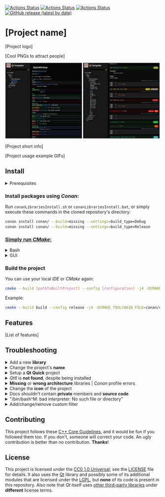 [![Actions Status](https://github.com/lighttab2/qt-template/workflows/macOS/badge.svg)](https://github.com/lighttab2/qt-template/actions/workflows/macos.yml)
[![Actions Status](https://github.com/lighttab2/qt-template/workflows/Windows/badge.svg)](https://github.com/lighttab2/qt-template/actions/workflows/windows.yml)
[![Actions Status](https://github.com/lighttab2/qt-template/workflows/Ubuntu/badge.svg)](https://github.com/lighttab2/qt-template/actions/workflows/ubuntu.yml)
[![GitHub release (latest by date)](https://img.shields.io/github/v/release/lighttab2/qt-template)](https://github.com/lighttab2/qt-template/releases)

# [Project name]
[Project logo]

[Cool PNGs to attract people]

<p align="center">
<img src="pages/doxygen_dark.png" alt="Doxygen example" width="49.5%" title="Doxygen Dark Theme"/>
<img src="pages/doxygen_dark2.png" alt="Doxygen example 2" width="49.5%" title="Doxygen Dark Theme"/>
</p>

[Project short info]

[Project usage example GIFs]

## Install

<details><summary>Prerequisites</summary>

* **[CMake v3.21+](https://cmake.org/)**

* **[Python 3](https://www.python.org/)**
    * **Conan** &ndash; `pip install conan`

* **[Qt 6](https://www.qt.io/)**

* **C++ compiler that can compile Qt6** &ndash; needs to support the **C++17** standard. Lists of viable compilers:
    * [Linux](https://doc.qt.io/qt-6/linux.html)
    * [Windows](https://doc.qt.io/qt-6/windows.html)
    * [macOS](https://doc.qt.io/qt-6/macos.html)

<hr>
</details>

### Install packages using *Conan*:

Run `conanLibrariesInstall.sh` or `conanLibrariesInstall.bat`, or simply execute these commands in the cloned repository's directory:

```bash
conan install conan/ --build=missing --settings=build_type=Debug
conan install conan/ --build=missing --settings=build_type=Release
```

### [Simply run *CMake*:](https://cmake.org/runningcmake/)

<details><summary>Bash</summary>

```bash
cmake . -G [generator] -T [toolset] --build [PathToBuiltProject]
```

Example:

```bash
cmake . -G "Visual Studio 16 2019" -T v143 -Bbuild
```

<hr>
</details>

<details><summary>GUI</summary>

The procedure is the standard one, but there are three things to be way of.

**In-source** builds are not allowed so these directories must differ:
<p align="center">
<img src="pages/cmake.png" alt="CMake screenshot" width="55%"/>
</p>

You need to provide **architecture** and **toolkit**. If you leave them blank, project **generation** will likely fail. Also select option to specify the **toolchain file**:

<p align="center">
<img src="pages/cmake2.png" alt="CMake settings screenshot" width="55%"/>
</p>

If you did not tinker with *Conan*, the **toolchain file** should be found at `conan/conan_toolchain.cmake`. 

<p align="center">
<img src="pages/cmake3.png" alt="CMake settings screenshot" width="35%"/>
</p>

<hr>
</details>

### Build the project

You can use your local *IDE* or *CMake* again:

```bash
cmake --build [pathToBuiltProject] --config [configuration] -j4 -DCMAKE_TOOLCHAIN_FILE=[pathToConanToolchainFile]
```

Example:

```bash
cmake --build build --config release -j4 -DCMAKE_TOOLCHAIN_FILE=conan/conan_toolchain.cmake
```

## Features
[List of features]

## Troubleshooting

<details><summary>Add a new <b>library</b></summary>

### Qt6 library
Simply modify `cmake/Modules.cmake`:

```cmake
set(QT_COMPONENTS Core {Other Qt6 libraries you want})
```

Example:

```cmake
set(QT_COMPONENTS Core Gui Widgets)
```

### Other libraries
#### Step 1.
Modify `conan/conanfile.txt`:

```ini
[requires]
{Other libraries}
{New library's name from https://conan.io/center/}
```

Example:

```ini
[requires]
zlib/1.2.11
libcurl
```

Remember to run *Conan* after the changes:

```bash
conan install conan/ --build=missing --settings=build_type=Debug
conan install conan/ --build=missing --settings=build_type=Release
```

If the library cannot be found on [ConanCenter](https://conan.io/center/), you could try going for [Artifactory](https://docs.conan.io/2/), but this requires some effort. You can always use plain *CMake* and modify `CMakeLists.txt`, [ChatGPT](https://chat.openai.com/) might help with such quick fixes.

#### Step 2.

Now the library should be available but **might not be linked to the *CMake* project**. \
Check if the library has **components**. Libraries with **components** are libraries like *Qt6* or *Boost*, in which you can choose to use **a few of their all features**.

<ul style="list-style-type:none;">
<li><details><summary>Header-only library</summary>

Nothing needs to be done. Header-only libraries are already added in *Conan* toolchain file.

<hr>
</details>
</li>

<li><details><summary>Library w/o components</summary>

Modify `cmake/Modules.cmake`:

```cmake
set(MODULES {Libraries})
```

Example:

```cmake
set(MODULES ZLIB libcurl)
```

That's it!
<hr>
</details>
</li>

<li><details><summary>Library with components</summary>
This is quite some work :<

Add to `cmake/Modules.cmake`:

```cmake
set({NEW_VARIABLE_WITH_COMPONENTS} {COMPONENTS})
```

Example:

```cmake
set(BOOST_COMPONENTS filesystem)
```

Modify `CMakeLists.txt` and after line `7`: `include(cmake/Modules.cmake)` add following code:

```cmake
foreach(library IN LISTS {NEW_VARIABLE_WITH_COMPONENTS})
    find_package({LIBRARY_NAME} COMPONENTS ${library} REQUIRED)
endforeach()
```

Example:

```cmake
foreach(library IN LISTS BOOST_COMPONENTS)
    find_package(Boost COMPONENTS ${library} REQUIRED)
endforeach()
```

In the **same file**, after line `135`: `# Link libraries` add following code:

```cmake
foreach(library IN LISTS {NEW_VARIABLE_WITH_COMPONENTS})
    target_link_libraries(${PROJECT_NAME} PRIVATE {LIBRARY_NAME}::${library})
    if(${PROJECT_NAME}_BUILD_EXECUTABLE)
        target_link_libraries(${PROJECT_NAME}_LIB PRIVATE {LIBRARY_NAME}::${library})
    endif()
endforeach()
```

Example:

```cmake
foreach(library IN LISTS BOOST_COMPONENTS)
    target_link_libraries(${PROJECT_NAME} PRIVATE Boost::${library})
    if(${PROJECT_NAME}_BUILD_EXECUTABLE)
        target_link_libraries(${PROJECT_NAME}_LIB PRIVATE Boost::${library})
    endif()
endforeach()
```

You should also link the library to the **test** projects. To do that, modify `test/CMakeLists.txt` and after line `53`: `# Link libraries` add following code:

```cmake
    foreach(library IN LISTS {NEW_VARIABLE_WITH_COMPONENTS})
        target_link_libraries(${test_name}_Tests PRIVATE {LIBRARY_NAME}::${library})
    endforeach()
```

Example:

```cmake
    foreach(library IN LISTS BOOST_COMPONENTS)
        target_link_libraries(${test_name}_Tests PRIVATE Boost::${library})
    endforeach()
```

<hr>
</details>
</li>
</ul>
<hr>
</details>

<details><summary>Change the project's <b>name</b></summary>

To change the project's name, you must correct a few entries:
 
<ul style="list-style-type:none;">
<li><details><summary><code>CMakeLists.txt</code></summary>
By default, the file starts with:

```cmake
cmake_minimum_required(VERSION 3.21)

project("qt-template"
        LANGUAGES CXX)
```

Change `"qt-template"` to the name of your project.
        
Example:

```cmake
cmake_minimum_required(VERSION 3.21)

project("myproject"
        LANGUAGES CXX)
```
    
If you host your project on a *GitHub* repository and wish to use *GitHub Actions* for automatic deployment, you must provide a name that matches the **repository name**. It has to be **lowercase**. Otherwise, you need to change `${{ steps.repoName.outputs.name }}` to your **project's executable/library name** (it is the **CMake project name**, unless you tinkered with `CMakeLists.txt`) in these files:
* `.github/workflows/macos.yml`
* `.github/workflows/ubuntu.yml`
* `.github/workflows/windows.yml`

If the name contains *whitespace characters*, you will need to enclose the entire entry in either `"` or `'`. \
Example:

```yaml
files: build/install/${{ steps.repoName.outputs.name }}_macOS_${{ steps.versionTag.outputs.tag }}.tar.gz
```

Becomes:

```yaml
files: "build/install/Parrots and Cats_macOS_${{ steps.versionTag.outputs.tag }}.tar.gz"
```

<hr>
</details>
</li>

<li><details><summary><code>config.desktop</code></summary>

The `Exec` option should contain the **project's executable/library name** (it is **CMake project name**, unless you tinkered with `CMakeLists.txt`), while the `Name` is up to your choice. 

Change these entries:

```ini
Name=Qt Template
Exec=qt-template
```

Example:

```ini
Name=Parrots That Sing
Exec=birds-and-stuff
```

<hr>
</details>
</li>
</ul>
<hr>
</details>

<details><summary>Setup a <b>Qt Quick</b> project</summary>

Adding the "Quick" module to `cmake/Modules.cmake` will activate additional *CMake* steps for QML processing:

```cmake
set(QT_COMPONENTS Core [...] Quick)
```

The `.qml` files should be placed in `src/qml` (creating subdirectories is possible) and they can be accessed from `qrc:/qt/qml/{project_name}/{relativePathToFile}`.

Example for a file `src/qml/birds/Bird1.qml` and project name `parrot_songs`: \
`qrc:/qt/qml/parrot_songs/birds/Bird1.qml`.

There is a commented snippet in `src/main.cpp` with `int main(int argc, char* argv[])` definition for **Qt Quick**, which contains example of accessing a QML file.

<hr>
</details>

<details><summary><i>Qt6</i> is <b>not found</b>, despite being installed</summary>

Ensure that these **environment variables** are set properly:

* **Qt6_DIR** - `[path_to_Qt]/[version]/[compiler]/lib/cmake/Qt6`<br/>Example: `C:/Qt/6.5.1/msvc2019_64/lib/cmake/Qt6`

* **Qt6GuiTools_DIR** - `[path_to_Qt]/[version]/[compiler]/lib/cmake/Qt6GuiTools`<br/>Example: `/usr/lib/x86_64-linux-gnu/6.5.1/clang_64/lib/cmake/Qt6GuiTools`

* **Qt6CoreTools_DIR** - `[path_to_Qt]/[version]/[compiler]/lib/cmake/Qt6CoreTools`<br/>Example: `D:/Qt/6.3/msvc2019_64/lib/cmake/Qt6CoreTools`

<hr>
</details>

<details><summary><b>Missing</b> or <b>wrong architecture</b> libraries | <i>Conan</i> profile errors</summary>

Ensure `conan/conanfile.txt` has listed all the needed libraries under `[requires]` section.
Run:

```bash
conan install conan/ --build=missing --settings=build_type=Debug
conan install conan/ --build=missing --settings=build_type=Release
```

In case of a **wrong architecture** of the libraries and other possible **profile errors**, read: [https://docs.conan.io/2.0/reference/config_files/profiles.html](https://docs.conan.io/2.0/reference/config_files/profiles.html)<br/>
If you don't have a profile, create one:

```bash
conan profile new default --detect
```

<hr>
</details>

<details><summary>Change the <b>icon</b> of the project</summary>

Put your **icon image** in **PNG** format into a folder `icon/` and **rename** it, so it matches this convention:

```
icon_[width]x[height].png
```

Example:

```
icon_256x256.png
```

The resolution should be one of these:
* 16x16
* 32x32
* 48x48
* 64x64
* 128x128
* 256x256

Further below, I will mention some *scripts* that use [ImageMagick](https://imagemagick.org/index.php), so you need to install it, if you want to use them. On *Ubuntu*, it can be done by:
```bash
sudo apt install imagemagick
```

Beware that depending on your **OS version**, you can get either *ImageMagick 6* or *ImageMagick 7*. *Unix scripts* contain `[script]_ImageMagick7.sh` versions, in case you did not obtain *ImageMagick 6*, but *ImageMagick 7*.

You can provide an icon with **any** resolution, and it will be **rescaled** to the other **valid resolutions**, if you use the script:
<ul style="list-style-type:none;">
<li><details><summary>Windows</summary><code>/icon/WinScripts/rescale.bat</code></details></li>
<li><details><summary>Unix</summary><code>/icon/UnixScripts/rescale.sh</code> or <code>/icon/UnixScripts/rescale_ImageMagick7.sh</code> </details></li>
</ul>

If there are multiple icons with **different resolutions**, the **highest resolution** will be used to create other **valid** icons. They will **overwrite** any already existing ones! If you want to use **different icons** for **different resolutions**, provide them manually and do not use the script.

This is sufficient for *Linux*, but there are two other scripts, so the *Windows* and *macOS* applications will have icons too.

To generate an icon for *Windows*, use:
<ul style="list-style-type:none;">
<li><details><summary>Windows</summary><code>/icon/WinScripts/createIco.bat</code></details></li>
<li><details><summary>Unix</summary><code>/icon/UnixScripts/createIco.sh</code> or <code>/icon/UnixScripts/createIco_ImageMagick7.sh</code></details></li>
</ul>

*macOS* icon is slightly tricky to create on *Windows*, as we do not have a ready script. I recommend using [WSL](https://learn.microsoft.com/en-us/windows/wsl/install) or another form of virtualization (i.e.: [VirtualBox](https://www.virtualbox.org/) or [Docker](https://www.docker.com/)) and running the *Unix script* `/icon/UnixScripts/createIcns.sh`.\
If you are on *macOS*, you can do this the **native way**, using [iconutil](https://stackoverflow.com/questions/12306223/how-to-manually-create-icns-files-using-iconutil). Otherwise, run `/icon/UnixScripts/createIcns.sh`, which requires `png2icns` library. On *Ubuntu* you can install it by:

```bash
sudo apt install icnsutils
```
    
<hr>
</details>

<details><summary>Docs shouldn't contain <b>private</b> members and <b>source code</b></summary>

If your project is a library, you might not want to add the **private** and **protected** members to your documentation. Editing one line in `.github/workflows/doxygen.yml` can change this behaviour. Find this step:

```yaml
- name: Generate documents and deploy
    uses: DenverCoder1/doxygen-github-pages-action@v1.3.0
    with:
        github_token: ${{ secrets.GITHUB_TOKEN }}
        branch: docs
        config_file: doxygen/Doxyfile_dev
```

And change it to:

```yaml
- name: Generate documents and deploy
    uses: DenverCoder1/doxygen-github-pages-action@v1.3.0
    with:
        github_token: ${{ secrets.GITHUB_TOKEN }}
        branch: docs
        config_file: doxygen/Doxyfile
```

 If you want to further customize output and its display, all files related to documentation are stored in `/doxygen` folder. 

<hr>
</details>

<details><summary>"/bin/bash^M: bad interpreter: No such file or directory"</summary>

If you downloaded the project on *Windows* and try to run these scripts in Unix, you might encounter:  
*`-bash: ./createIcns.sh: /bin/bash^M: bad interpreter: No such file or directory`*

Run `icon/WinScripts/fixUnixScripts.ps1`  
Or some tool like **dos2unix**.
On *Ubuntu* you can install it by:

```bash
sudo apt install dos2unix
```

And then simply run (assuming you are at `qt-template/`):

```bash
dos2unix ./icon/UnixScripts/*.sh
```

<hr>
</details>

<details><summary>Add/change/remove custom filter </summary>

At line `174` of `CMakeLists.txt` you can modify following code for **filters** to change or remove them:

<details><summary>The code</summary>

```cmake
 # For resource files 
source_group("Resources" FILES 
             "${CMAKE_BINARY_DIR}/.rcc/resources.qrc"
             "${CMAKE_BINARY_DIR}/.rcc/qrc_resources.cpp")
file(GLOB_RECURSE SOURCES "*.rc" "*.qrc")
foreach(SOURCE ${SOURCES})
    source_group("Resources" FILES ${SOURCE})
endforeach()
  # Resources defined in cmake/Resources.cmake
foreach(SOURCE ${RESOURCES})
    source_group("Resources" FILES ${SOURCE})
endforeach()

 # For source code
file(GLOB_RECURSE SOURCES "src/*.cpp" "src/*.h" "src/*.ui")
foreach(SOURCE ${SOURCES})
    get_filename_component(SOURCE_DIR "${SOURCE}" DIRECTORY)
    file(RELATIVE_PATH SOURCE_PATH "${CMAKE_CURRENT_SOURCE_DIR}" ${SOURCE_DIR})
    string(REPLACE "src" "Source Files" SOURCE_PATH "${SOURCE_PATH}")
    source_group("${SOURCE_PATH}" FILES ${SOURCE})
endforeach()

 # For autogenerated by Qt ui_[name].h files for every src/*.ui file
file(GLOB_RECURSE SOURCES "src/*.ui")
foreach(SOURCE ${SOURCES})
    get_filename_component(FILE_NAME ${SOURCE} NAME_WE) # Extract file name without extension
    file(RELATIVE_PATH SOURCE_PATH "${CMAKE_CURRENT_SOURCE_DIR}" ${SOURCE})
    string(REPLACE "${FILE_NAME}.ui" "" FILE_PATH "${SOURCE_PATH}" )
    source_group("Autogen/ui/${FILE_NAME}" FILES 
                 "${CMAKE_BINARY_DIR}/${PROJECT_NAME}_autogen/include_Debug/${FILE_PATH}ui_${FILE_NAME}.h" 
                 "${CMAKE_BINARY_DIR}/${PROJECT_NAME}_autogen/include_MinSizeRel/${FILE_PATH}ui_${FILE_NAME}.h"
                 "${CMAKE_BINARY_DIR}/${PROJECT_NAME}_autogen/include_Release/${FILE_PATH}ui_${FILE_NAME}.h" 
                 "${CMAKE_BINARY_DIR}/${PROJECT_NAME}_autogen/include_RelWithDebInfo/${FILE_PATH}ui_${FILE_NAME}.h")
endforeach()

 # For autogenerated by Qt stamp files
source_group("Autogen/autouic" FILES
             "${CMAKE_BINARY_DIR}/${PROJECT_NAME}_LIB_autogen/autouic_Debug.stamp"
             "${CMAKE_BINARY_DIR}/${PROJECT_NAME}_LIB_autogen/autouic_MinSizeRel.stamp" 
             "${CMAKE_BINARY_DIR}/${PROJECT_NAME}_LIB_autogen/autouic_Release.stamp" 
             "${CMAKE_BINARY_DIR}/${PROJECT_NAME}_LIB_autogen/autouic_RelWithDebInfo.stamp" )

 # For autogenerated by Qt stamp files
source_group("Autogen/autouic" FILES
             "${CMAKE_BINARY_DIR}/${PROJECT_NAME}_autogen/autouic_Debug.stamp"
             "${CMAKE_BINARY_DIR}/${PROJECT_NAME}_autogen/autouic_MinSizeRel.stamp" 
             "${CMAKE_BINARY_DIR}/${PROJECT_NAME}_autogen/autouic_Release.stamp" 
             "${CMAKE_BINARY_DIR}/${PROJECT_NAME}_autogen/autouic_RelWithDebInfo.stamp" )

 # For autogenerated by Qt MOC files
source_group("Autogen/moc" FILES 
             "${CMAKE_BINARY_DIR}/${PROJECT_NAME}_autogen/mocs_compilation_Debug.cpp"
             "${CMAKE_BINARY_DIR}/${PROJECT_NAME}_autogen/mocs_compilation_MinSizeRel.cpp"
             "${CMAKE_BINARY_DIR}/${PROJECT_NAME}_autogen/mocs_compilation_Release.cpp"
             "${CMAKE_BINARY_DIR}/${PROJECT_NAME}_autogen/mocs_compilation_RelWithDebInfo.cpp")

source_group("CMake Rules" FILES "CMakeLists.txt")
```

</details>

You can add your own filters after line `232` in `CMakeLists.txt`, by adding:

```cmake
source_group("[FILTER_NAME]" FILES "[FILE_PATHS]")
```

Example:

```cmake
source_group("birds" FILES "src/flamingo.ui" "src/Birds/crow.h")
```

<hr>
</details>

## Contributing

This project follows these [C++ Core Guidelines](https://isocpp.github.io/CppCoreGuidelines/CppCoreGuidelines), and it would be fun if you followed them too. If you don't, someone will correct your code. An ugly contribution is better than no contribution. **Thanks**!

## License

This project is licensed under the [CC0 1.0 Universal](https://creativecommons.org/publicdomain/zero/1.0/); see the
[LICENSE](LICENSE) file for details.
It also uses the [Qt](https://www.qt.io/) library and possibly some of its additional modules that are licensed under the [LGPL](https://www.gnu.org/licenses/lgpl-3.0.en.html), but **none** of its code is present in this repository. Also note that *Qt* itself uses [other third-party libraries](https://doc.qt.io/qt-6/licenses-used-in-qt.html) under **different** license terms.
